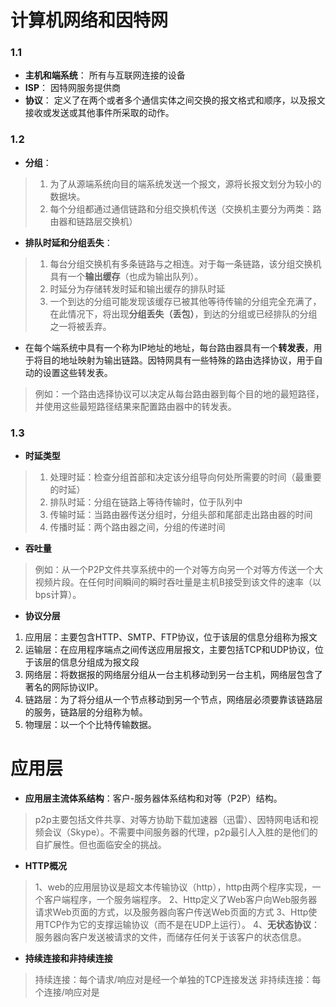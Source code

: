 # 计算机网络和因特网
### 1.1
- **主机和端系统**：
所有与互联网连接的设备
- **ISP**：
因特网服务提供商
- **协议**：
定义了在两个或者多个通信实体之间交换的报文格式和顺序，以及报文接收或发送或其他事件所采取的动作。
### 1.2
- **分组**：
> 1. 为了从源端系统向目的端系统发送一个报文，源将长报文划分为较小的数据块。
> 2. 每个分组都通过通信链路和分组交换机传送（交换机主要分为两类：路由器和链路层交换机）
- **排队时延和分组丢失**：
> 1. 每台分组交换机有多条链路与之相连。对于每一条链路，该分组交换机具有一个**输出缓存**（也成为输出队列）。
> 2. 时延分为存储转发时延和输出缓存的排队时延
> 3. 一个到达的分组可能发现该缓存已被其他等待传输的分组完全充满了，在此情况下，将出现**分组丢失（丢包）**，到达的分组或已经排队的分组之一将被丢弃。

- 在每个端系统中具有一个称为IP地址的地址，每台路由器具有一个**转发表**，用于将目的地址映射为输出链路。因特网具有一些特殊的路由选择协议，用于自动的设置这些转发表。
>例如：一个路由选择协议可以决定从每台路由器到每个目的地的最短路径，并使用这些最短路径结果来配置路由器中的转发表。
### 1.3
- **时延类型**
> 1. 处理时延：检查分组首部和决定该分组导向何处所需要的时间（最重要的时延）
> 2. 排队时延：分组在链路上等待传输时，位于队列中
> 3. 传输时延：当路由器传送分组时，分组头部和尾部走出路由器的时间
> 4. 传播时延：两个路由器之间，分组的传递时间
- **吞吐量**
> 例如：从一个P2P文件共享系统中的一个对等方向另一个对等方传送一个大视频片段。在任何时间瞬间的瞬时吞吐量是主机B接受到该文件的速率（以bps计算）。
- **协议分层**
1. 应用层：主要包含HTTP、SMTP、FTP协议，位于该层的信息分组称为报文
2. 运输层：在应用程序端点之间传送应用层报文，主要包括TCP和UDP协议，位于该层的信息分组成为报文段
3. 网络层：将数据报的网络层分组从一台主机移动到另一台主机，网络层包含了著名的网际协议IP。
4. 链路层：为了将分组从一个节点移动到另一个节点，网络层必须要靠该链路层的服务，链路层的分组称为帧。
5. 物理层：以一个个比特传输数据。
# 应用层
- **应用层主流体系结构**：客户-服务器体系结构和对等（P2P）结构。
> p2p主要包括文件共享、对等方协助下载加速器（迅雷）、因特网电话和视频会议（Skype）。不需要中间服务器的代理，p2p最引人入胜的是他们的自扩展性。但也面临安全的挑战。
- **HTTP概况**
> 1、web的应用层协议是超文本传输协议（http），http由两个程序实现，一个客户端程序，一个服务端程序。
2、Http定义了Web客户向Web服务器请求Web页面的方式，以及服务器向客户传送Web页面的方式
3、Http使用TCP作为它的支撑运输协议（而不是在UDP上运行）。
4、**无状态协议**：服务器向客户发送被请求的文件，而储存任何关于该客户的状态信息。
- **持续连接和非持续连接**
>持续连接：每个请求/响应对是经一个单独的TCP连接发送
非持续连接：每个连接/响应对是


